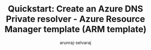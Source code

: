 ---
title: 'Quickstart: Create an Azure DNS Private resolver - Azure Resource Manager template (ARM template)'
titleSuffix: Azure DNS Private resolver
description: Learn how to create Azure DNS private resolver. This is a step-by-step quickstart to create and manage your first Azure DNS private resolver using Azure Resource Manager template (ARM template).
services: dns
author: arunraj-selvaraj
ms.author: aarunraaj
ms.date: 10/07/2022
ms.topic: quickstart
ms.service: dns
ms.custom: devx-track-azurepowershell, subject-armqs, mode-arm
#Customer intent: As an administrator or developer, I want to learn how to create Azure DNS private resolcer using ARM template so I can use Azure DNS private resolver as forwarder..
---